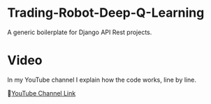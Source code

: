 # Trading-Robot-Deep-Q-Learning

A generic boilerplate for Django API Rest projects.


# Video

In my YouTube channel I explain how the code works, line by line.

🔗[YouTube Channel Link](https://www.youtube.com/channel/UCyBV38-6vCe7MBVXD5yxOOw)